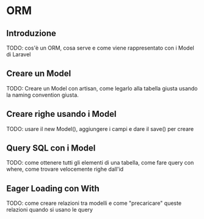 # ORM

## Introduzione

TODO: cos'è un ORM, cosa serve e come viene rappresentato con i Model di Laravel

## Creare un Model

TODO: Creare un Model con artisan, come legarlo alla tabella giusta usando la naming convention giusta.

## Creare righe usando i Model

TODO: usare il new Model(), aggiungere i campi e dare il save() per creare

## Query SQL con i Model

TODO: come ottenere tutti gli elementi di una tabella, come fare query con where, come trovare velocemente righe dall'id

## Eager Loading con With

TODO: come creare relazioni tra modelli e come "precaricare" queste relazioni quando si usano le query

